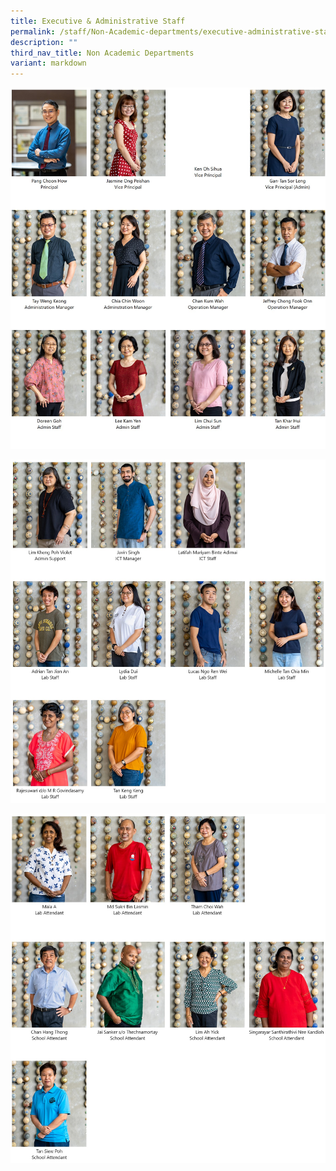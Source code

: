 ```yaml
---
title: Executive & Administrative Staff
permalink: /staff/Non-Academic-departments/executive-administrative-staff/
description: ""
third_nav_title: Non Academic Departments
variant: markdown
---
```

![](/images/EAS_Dept_1a.jpg)

![](/images/EAS_Dept_2.jpg)

![](/images/EAS_Dept_3.jpg)